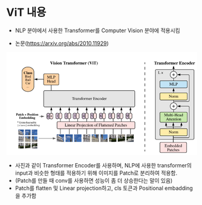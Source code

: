 # ViT 내용

- NLP 분야에서 사용한 Transformer를 Computer Vision 분야에 적용시킴

- 논문(https://arxiv.org/abs/2010.11929)

![alt text](image.png)

- 사진과 같이 Transformer Encoder를 사용하며, NLP에 사용한 transformer의 input과 비슷한 형태를 적용하기 위해 이미지를 Patch로 분리하여 적용함.
- (Patch를 만들 때 conv를 사용하면 성능이 좀 더 상승한다는 말이 있음)
- Patch를 flatten 및 Linear projection하고, cls 토큰과 Positional embadding을 추가함